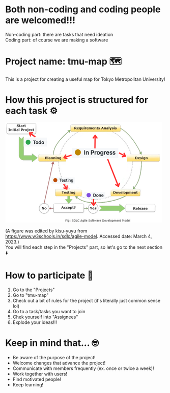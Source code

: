 # Both non-coding and coding people are welcomed!!!
Non-coding part: there are tasks that need ideation<br>
Coding part: of course we are making a software
# Project name: tmu-map :world_map:
This is a project for creating a useful map for Tokyo Metropolitan University!
# How this project is structured for each task :gear:
![A scheme of this project](/agile_dev_scheme.png)

(A figure was edited by kisu-yuyu from <https://www.w3schools.in/sdlc/agile-model>. Accessed date: March 4, 2023.)<br>
You will find each step in the "Projects" part, so let's go to the next section :arrow_down:
# How to participate :raised_hands:
1. Go to the "Projects"
2. Go to "tmu-map"
3. Check out a bit of rules for the project (it's literally just common sense lol)
4. Go to a task/tasks you want to join
5. Chek yourself into "Assignees"
6. Explode your ideas!!!
# Keep in mind that... :nerd_face:
- Be aware of the purpose of the project!
- Welcome changes that advance the project!
- Communicate with members frequently (ex. once or twice a week)!
- Work together with users!
- Find motivated people!
- Keep learning!
